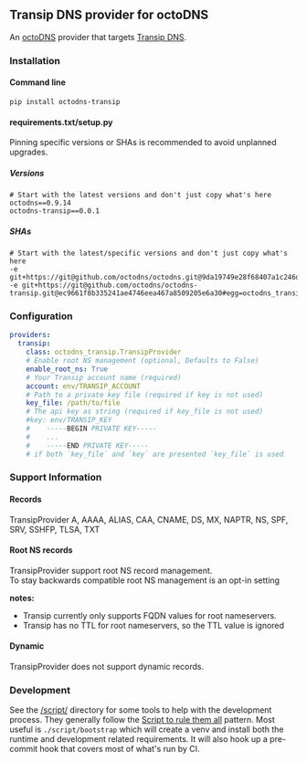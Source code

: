 ## Transip DNS provider for octoDNS

An [octoDNS](https://github.com/octodns/octodns/) provider that targets [Transip DNS](https://www.transip.eu/knowledgebase/entry/155-dns-and-nameservers/).

### Installation

#### Command line

```
pip install octodns-transip
```

#### requirements.txt/setup.py

Pinning specific versions or SHAs is recommended to avoid unplanned upgrades.

##### Versions

```
# Start with the latest versions and don't just copy what's here
octodns==0.9.14
octodns-transip==0.0.1
```

##### SHAs

```
# Start with the latest/specific versions and don't just copy what's here
-e git+https://git@github.com/octodns/octodns.git@9da19749e28f68407a1c246dfdf65663cdc1c422#egg=octodns
-e git+https://git@github.com/octodns/octodns-transip.git@ec9661f8b335241ae4746eea467a8509205e6a30#egg=octodns_transip
```

### Configuration

```yaml
providers:
  transip:
    class: octodns_transip.TransipProvider
    # Enable root NS management (optional, Defaults to False)
    enable_root_ns: True 
    # Your Transip account name (required)
    account: env/TRANSIP_ACCOUNT
    # Path to a private key file (required if key is not used)
    key_file: /path/to/file
    # The api key as string (required if key_file is not used)
    #key: env/TRANSIP_KEY
    #    -----BEGIN PRIVATE KEY-----
    #    ...
    #    -----END PRIVATE KEY-----
    # if both `key_file` and `key` are presented `key_file` is used
```

### Support Information

#### Records

TransipProvider A, AAAA, ALIAS, CAA, CNAME, DS, MX, NAPTR, NS, SPF, SRV, SSHFP, TLSA, TXT

#### Root NS records

TransipProvider support root NS record management.   
To stay backwards compatible root NS management is an opt-in setting

**notes:** 
  - Transip currently only supports FQDN values for root nameservers.
  - Transip has no TTL for root nameservers, so the TTL value is ignored 


#### Dynamic

TransipProvider does not support dynamic records.

### Development

See the [/script/](/script/) directory for some tools to help with the development process. They generally follow the [Script to rule them all](https://github.com/github/scripts-to-rule-them-all) pattern. Most useful is `./script/bootstrap` which will create a venv and install both the runtime and development related requirements. It will also hook up a pre-commit hook that covers most of what's run by CI.
